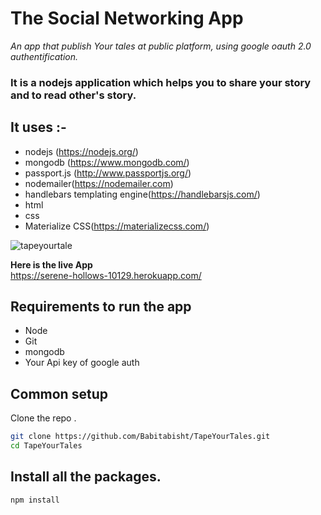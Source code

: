<h1>The Social Networking App </h1>
<p> 
<i>
An app that publish Your tales at public platform, using google oauth 2.0 authentification.
</i>
</p>

### It is a nodejs application which helps you to share your story and to read other's story.

## It uses :-
* nodejs (https://nodejs.org/)
* mongodb (https://www.mongodb.com/)
* passport.js (http://www.passportjs.org/)
* nodemailer(https://nodemailer.com)
* handlebars templating engine(https://handlebarsjs.com/)
* html 
* css 
* Materialize CSS(https://materializecss.com/)

![tapeyourtale](https://user-images.githubusercontent.com/44833963/67136544-3fe2bc80-f245-11e9-955d-f232ee7e058a.png)

<strong>
Here is the live App
</strong> <br/>
<a href="https://serene-hollows-10129.herokuapp.com/">https://serene-hollows-10129.herokuapp.com/</a>

## Requirements to run the app

* Node 
* Git
* mongodb
* Your Api key of google auth

## Common setup

Clone the repo .

```bash
git clone https://github.com/Babitabisht/TapeYourTales.git
cd TapeYourTales
```
##  Install  all the packages. 
```bash
npm install
```



